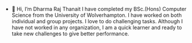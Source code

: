 - 👋 Hi, I’m Dharma Raj Thanait
I have  completed my  BSc.(Hons) Computer  Science  from the  University of  Wolverhampton. 
I  have  worked  on  both  individual  and  group  projects. I love to do challenging tasks. 
Although I have not worked in any organization, I am a quick learner and ready to take new challenges to give better performance.

<!---
Drt36/Drt36 is a ✨ special ✨ repository because its `README.md` (this file) appears on your GitHub profile.
You can click the Preview link to take a look at your changes.
--->
